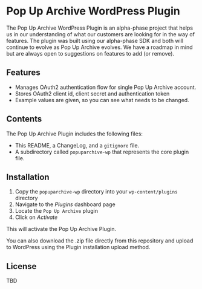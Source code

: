 # Pop Up Archive WordPress Plugin

The Pop Up Archive WordPress Plugin is an alpha-phase project that helps us in our understanding of what our customers are looking for in the way of features. The plugin was built using our alpha-phase SDK and both will continue to evolve as Pop Up Archive evolves. We have a roadmap in mind but are always open to suggestions on features to add (or remove).

## Features

* Manages OAuth2 authentication flow for single Pop Up Archive account.
* Stores OAuth2 client id, client secret and authentication token
* Example values are given, so you can see what needs to be changed.

## Contents

The Pop Up Archive Plugin includes the following files:

* This README, a ChangeLog, and a `gitignore` file.
* A subdirectory called `popuparchive-wp` that represents the core plugin file.

## Installation

1. Copy the `popuparchive-wp` directory into your `wp-content/plugins` directory
2. Navigate to the *Plugins* dashboard page
3. Locate the `Pop Up Archive` plugin
4. Click on *Activate*

This will activate the Pop Up Archive Plugin.

You can also download the .zip file directly from this repository and upload to WordPress using the Plugin installation upload method.

## License

TBD